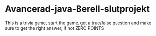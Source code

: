 # Avancerad-java-Berell-slutprojekt

This is a trivia game, start the game, get a true/false question and make sure to get the right answer, if not ZERO POINTS
